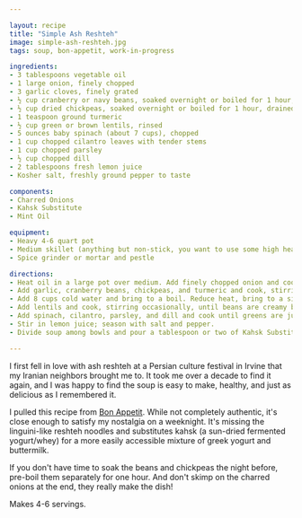 ```yaml
---

layout: recipe
title: "Simple Ash Reshteh"
image: simple-ash-reshteh.jpg
tags: soup, bon-appetit, work-in-progress

ingredients:
- 3 tablespoons vegetable oil
- 1 large onion, finely chopped
- 3 garlic cloves, finely grated
- ½ cup cranberry or navy beans, soaked overnight or boiled for 1 hour, drained
- ½ cup dried chickpeas, soaked overnight or boiled for 1 hour, drained
- 1 teaspoon ground turmeric
- ½ cup green or brown lentils, rinsed
- 5 ounces baby spinach (about 7 cups), chopped
- 1 cup chopped cilantro leaves with tender stems
- 1 cup chopped parsley
- ½ cup chopped dill
- 2 tablespoons fresh lemon juice
- Kosher salt, freshly ground pepper to taste

components:
- Charred Onions
- Kahsk Substitute
- Mint Oil

equipment:
- Heavy 4-6 quart pot
- Medium skillet (anything but non-stick, you want to use some high heat)
- Spice grinder or mortar and pestle

directions:
- Heat oil in a large pot over medium. Add finely chopped onion and cook, stirring occasionally, until golden brown and soft, 6–8 minutes.
- Add garlic, cranberry beans, chickpeas, and turmeric and cook, stirring, until fragrant, about 2 minutes.
- Add 8 cups cold water and bring to a boil. Reduce heat, bring to a simmer, and cook, stirring occasionally, until beans are halfway cooked (they should still be very al dente), 25–35 minutes.
- Add lentils and cook, stirring occasionally, until beans are creamy but still hold their shape, and lentils are tender, 25–35 minutes (the soup may look a bit thick, but don’t fret; the greens will release liquid when they’re added, thinning the soup out a bit).
- Add spinach, cilantro, parsley, and dill and cook until greens are just wilted and have slightly darkened, 4–6 minutes.
- Stir in lemon juice; season with salt and pepper.
- Divide soup among bowls and pour a tablespoon or two of Kahsk Substitute over soup. Drizzle mint oil over soup, then top with charred onions.

---
```


I first fell in love with ash reshteh at a Persian culture festival in Irvine that my Iranian neighbors brought me to.
It took me over a decade to find it again, and I was happy to find the soup is easy to make, healthy, and just as delicious as I remembered it.

I pulled this recipe from [Bon Appetit](https://www.bonappetit.com/recipe/beans-green-soup-with-yogurt-mint). While not completely authentic, it's close enough to satisfy my nostalgia on a weeknight.
It's missing the linguini-like reshteh noodles and substitutes kahsk (a sun-dried fermented yogurt/whey) for a more easily accessible mixture of greek yogurt and buttermilk.

If you don't have time to soak the beans and chickpeas the night before, pre-boil them separately for one hour. And don't skimp on the charred onions at the end, they really make the dish!

Makes 4-6 servings.

